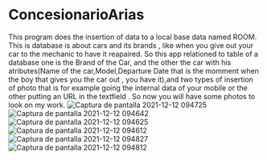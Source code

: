 # ConcesionarioArias
This program does the insertion of data to a local  base data named ROOM. This is database is about cars and its brands , like when you give out your car to the mechanic to have it reapaired. 
So this app relationed to table of a database one is the Brand of the Car, and the other the car with his atributes(Name of the car,Model,Departure Date that is the momment when the boy that gives 
you the car out , you have it),and two types of insertion of photo that is for example going the internal data of your mobile or the other putting an URL in the textfield .
So now you will have some photos to look on my work.
![Captura de pantalla 2021-12-12 094725](https://user-images.githubusercontent.com/73525861/145706187-6c81e944-782d-4fd2-92ba-6e9f62358853.png)
![Captura de pantalla 2021-12-12 094642](https://user-images.githubusercontent.com/73525861/145706189-e82101a0-af8a-4610-9ab2-88b167e5f834.png)
![Captura de pantalla 2021-12-12 094625](https://user-images.githubusercontent.com/73525861/145706191-0ab63198-3cf5-4242-8eda-2109512f103c.png)
![Captura de pantalla 2021-12-12 094612](https://user-images.githubusercontent.com/73525861/145706192-c7beeca5-0936-4437-bb9f-668a768c9bf2.png)
![Captura de pantalla 2021-12-12 094827](https://user-images.githubusercontent.com/73525861/145706193-25770416-9760-4c18-bf89-e38fbf1e39c8.png)
![Captura de pantalla 2021-12-12 094812](https://user-images.githubusercontent.com/73525861/145706194-da3c7219-aed0-4b76-80e1-d24460976296.png)
